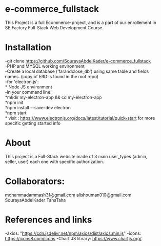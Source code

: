 # e-commerce_fullstack
This Project is a full Ecommerce-project, and is a part of our enrollement in SE Factory Full-Stack Web Development Course.

# Installation 
-git clone https://github.com/SourayaAbdelKader/e-commerce_fullstack  <br>
-PHP and MYSQL working environment <br>
-Create a local database ('farandclose_db') using same table and fields names. (copy of ERD is found in the root repo)<br>
-for 'electron.js': <br>
    * Node JS environment <br>
    -in your command line: <br>
        *mkdir my-electron-app && cd my-electron-app <br>
        *npm init <br>
        *npm install --save-dev electron <br>
        *npm start <br>
        * visit : https://www.electronjs.org/docs/latest/tutorial/quick-start for more specific getting started info <br>

# About
This project is a Full-Stack website made of 3 main user_types (admin, seller, user) each one with specific authorization. 

# Collaborators:
mohammadammash31@gmail.com
alishouman010@gmail.com
SourayaAbdelKader
TahaTaha

# References and links
-axios: "https://cdn.jsdelivr.net/npm/axios/dist/axios.min.js"
-icons: https://icons8.com/icons
-Chart JS library: https://www.chartjs.org/
